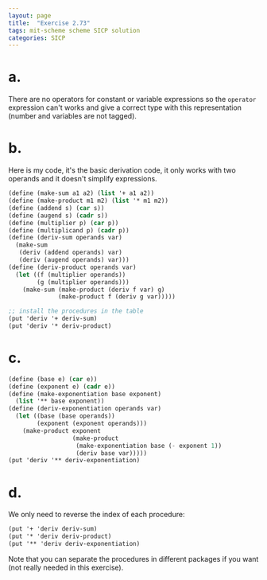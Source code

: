 ```yaml
---
layout: page
title:  "Exercise 2.73"
tags: mit-scheme scheme SICP solution
categories: SICP
---
```

# a.
There are no operators for constant or variable expressions so the `operator` expression can't works and give a correct type with this representation (number and variables are not tagged).
# b.
Here is my code, it's the basic derivation code, it only works with two operands and it doesn't simplify expressions.
```scheme
(define (make-sum a1 a2) (list '+ a1 a2))
(define (make-product m1 m2) (list '* m1 m2))
(define (addend s) (car s))
(define (augend s) (cadr s))
(define (multiplier p) (car p))
(define (multiplicand p) (cadr p))
(define (deriv-sum operands var)
  (make-sum
   (deriv (addend operands) var)
   (deriv (augend operands) var)))
(define (deriv-product operands var)
  (let ((f (multiplier operands))
        (g (multiplier operands)))
    (make-sum (make-product (deriv f var) g)
              (make-product f (deriv g var)))))

;; install the procedures in the table
(put 'deriv '+ deriv-sum)
(put 'deriv '* deriv-product)
```
# c.
```scheme
(define (base e) (car e))
(define (exponent e) (cadr e))
(define (make-exponentiation base exponent)
  (list '** base exponent))
(define (deriv-exponentiation operands var)
  (let ((base (base operands))
        (exponent (exponent operands)))
    (make-product exponent
                  (make-product
                   (make-exponentiation base (- exponent 1))
                   (deriv base var)))))
(put 'deriv '** deriv-exponentiation)
```
# d.
We only need to reverse the index of each procedure:
```scheme
(put '+ 'deriv deriv-sum)
(put '* 'deriv deriv-product)
(put '** 'deriv deriv-exponentiation)
```
Note that you can separate the procedures in different packages if you want (not really needed in this exercise).
